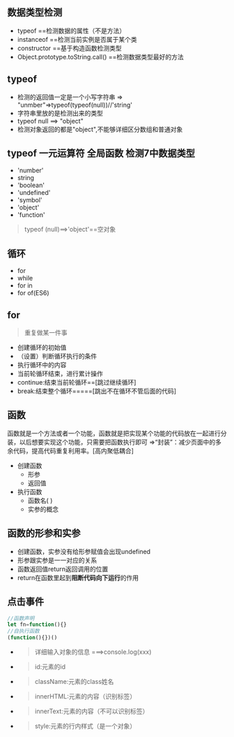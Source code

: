 ## 数据类型检测
- typeof  ==检测数据的属性（不是方法）
- instanceof ==检测当前实例是否属于某个类
- constructor ==基于构造函数检测类型
- Object.prototype.toString.call() ==检测数据类型最好的方法
## typeof
- 检测的返回值一定是一个小写字符串 => "unmber"=>typeof(typeof(null))//'string'
- 字符串里放的是检测出来的类型
- typeof null ==> "object"
- 检测对象返回的都是"object",不能够详细区分数组和普通对象
## typeof 一元运算符 全局函数 检测7中数据类型
- 'number'
- string
- 'boolean'
- 'undefined'
- 'symbol'
- 'object'
- 'function'
>typeof (null)==>'object'==空对象
## 循环
- for
- while
- for in
- for of(ES6)
## for
>重复做某一件事

- 创建循环的初始值
- （设置）判断循环执行的条件
- 执行循环中的内容
- 当前轮循环结束，进行累计操作
- continue:结束当前轮循环==[跳过继续循环]
- break:结束整个循环=====[跳出不在循环不管后面的代码]
## 函数
函数就是一个方法或者一个功能，函数就是把实现某个功能的代码放在一起进行分装，以后想要实现这个功能，只需要把函数执行即可 =>“封装”：减少页面中的多余代码，提高代码重复利用率。[高内聚低耦合]
- 创建函数
   + 形参
   + 返回值
- 执行函数
  + 函数名(  )
  + 实参的概念
## 函数的形参和实参
- 创建函数，实参没有给形参赋值会出现undefined
- 形参跟实参是一一对应的关系
- 函数返回值return返回调用的位置
- return在函数里起到**阻断代码向下运行**的作用
## 点击事件
```js
//函数声明
let fn=function(){}
//自执行函数
(function(){})()
```
- >详细输入对象的信息  ===>console.log(xxx)
- >id:元素的id
- >className:元素的class姓名
- >innerHTML:元素的内容（识别标签）
- >innerText:元素的内容（不可以识别标签）
- >style:元素的行内样式（是一个对象）